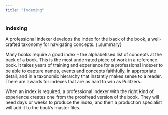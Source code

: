 ```yaml
---
title: "Indexing"
---
```


### Indexing

A professional indexer develops the index for the back of the book, a well-crafted taxonomy for navigating concepts.
{:.summary}

Many books require a good index – the alphabetised list of concepts at the back of a book. This is the most underrated piece of work in a reference book. It takes years of training and experience for a professional indexer to be able to capture names, events and concepts faithfully, in appropriate detail, and in a taxonomic hierarchy that instantly makes sense to a reader. There are awards for indexes that are as hard to win as Pulitzers.

When an index is required, a professional indexer with the right kind of experience creates one from the proofread version of the book. They will need days or weeks to produce the index, and then a production specialist will add it to the book’s master files.
